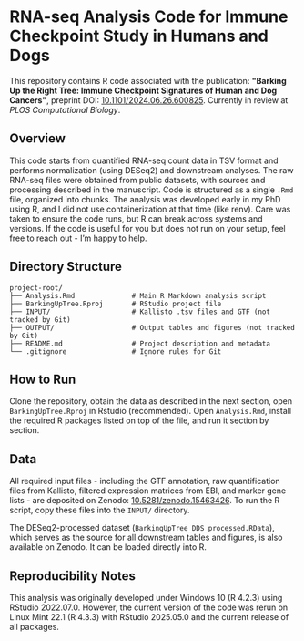 # RNA-seq Analysis Code for Immune Checkpoint Study in Humans and Dogs

This repository contains R code associated with the publication: **"Barking Up the Right Tree: Immune Checkpoint Signatures of Human and Dog Cancers"**, preprint DOI: [10.1101/2024.06.26.600825](https://doi.org/10.1101/2024.06.26.600825). Currently in review at *PLOS Computational Biology*.

## Overview

This code starts from quantified RNA-seq count data in TSV format and performs normalization (using DESeq2) and downstream analyses. The raw RNA-seq files were obtained from public datasets, with sources and processing described in the manuscript. Code is structured as a single `.Rmd` file, organized into chunks. The analysis was developed early in my PhD using R, and I did not use containerization at that time (like renv). Care was taken to ensure the code runs, but R can break across systems and versions. If the code is useful for you but does not run on your setup, feel free to reach out - I’m happy to help.

## Directory Structure

```
project-root/
├── Analysis.Rmd              # Main R Markdown analysis script
├── BarkingUpTree.Rproj       # RStudio project file
├── INPUT/                    # Kallisto .tsv files and GTF (not tracked by Git)
├── OUTPUT/                   # Output tables and figures (not tracked by Git)
├── README.md                 # Project description and metadata
└── .gitignore                # Ignore rules for Git
```

## How to Run

Clone the repository, obtain the data as described in the next section, open `BarkingUpTree.Rproj` in Rstudio (recommended). Open `Analysis.Rmd`, install the required R packages listed on top of the file, and run it section by section.

## Data

All required input files - including the GTF annotation, raw quantification files from Kallisto, filtered expression matrices from EBI, and marker gene lists - are deposited on Zenodo: [10.5281/zenodo.15463426](https://doi.org/10.5281/zenodo.15463426). To run the R script, copy these files into the `INPUT/` directory.

The DESeq2-processed dataset (`BarkingUpTree_DDS_processed.RData`), which serves as the source for all downstream tables and figures, is also available on Zenodo. It can be loaded directly into R.


## Reproducibility Notes

This analysis was originally developed under Windows 10 (R 4.2.3) using RStudio 2022.07.0. However, the current version of the code was rerun on Linux Mint 22.1 (R 4.3.3) with RStudio 2025.05.0 and the current release of all packages.
